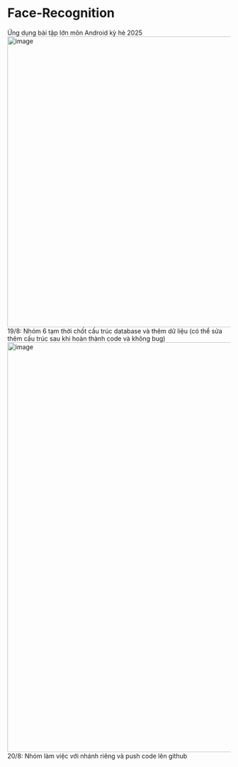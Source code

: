 # Face-Recognition
Ứng dụng bài tập lớn môn Android kỳ hè 2025
<img width="1569" height="657" alt="image" src="https://github.com/user-attachments/assets/1ed40cd1-f285-4121-a9f2-3201edecc6e8" />
19/8: Nhóm 6 tạm thời chốt cấu trúc database và thêm dữ liệu (có thể sửa thêm cấu trúc sau khi hoàn thành code và không bug)
<img width="1437" height="926" alt="image" src="https://github.com/user-attachments/assets/6951bb6b-1efd-4cfa-a89b-83b381a63a31" />
20/8: Nhóm làm việc với nhánh riêng và push code lên github
